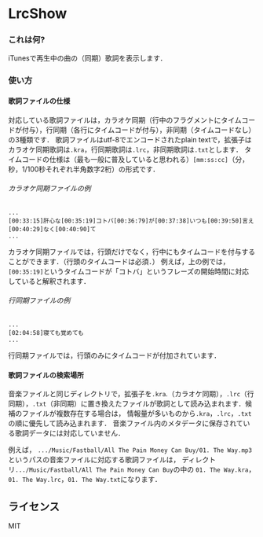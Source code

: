 # LrcShow

### これは何?
iTunesで再生中の曲の（同期）歌詞を表示します．


### 使い方

#### 歌詞ファイルの仕様

対応している歌詞ファイルは，カラオケ同期（行中のフラグメントにタイムコードが付与），行同期（各行にタイムコードが付与），非同期（タイムコードなし）の3種類です．
歌詞ファイルはutf-8でエンコードされたplain textで，拡張子はカラオケ同期歌詞は`.kra`，行同期歌詞は`.lrc`，非同期歌詞は`.txt`とします．
タイムコードの仕様は（最も一般に普及していると思われる）`[mm:ss:cc]`（分，秒，1/100秒それぞれ半角数字2桁）の形式です．

###### カラオケ同期ファイルの例

```
...
[00:33:15]肝心な[00:35:19]コトバ[00:36:79]が[00:37:38]いつも[00:39:50]言え[00:40:29]なく[00:40:90]て
...
```

カラオケ同期ファイルでは，行頭だけでなく，行中にもタイムコードを付与することができます．（行頭のタイムコードは必須．）
例えば，上の例では，`[00:35:19]`というタイムコードが「コトバ」というフレーズの開始時間に対応していると解釈されます．


###### 行同期ファイルの例

```
...
[02:04:58]寝ても覚めても
...
```

行同期ファイルでは，行頭のみにタイムコードが付加されています．


#### 歌詞ファイルの検索場所

音楽ファイルと同じディレクトリで，拡張子を`.kra`.（カラオケ同期），`.lrc`（行同期），`.txt`（非同期）に置き換えたファイルが歌詞として読み込まれます．候補のファイルが複数存在する場合は，
情報量が多いものから`.kra`，`.lrc`，`.txt`の順に優先して読み込まれます．
音楽ファイル内のメタデータに保存されている歌詞データには対応していません．

例えば，
`.../Music/Fastball/All The Pain Money Can Buy/01. The Way.mp3`
というパスの音楽ファイルに対応する歌詞ファイルは，
ディレクトリ`.../Music/Fastball/All The Pain Money Can Buy`の中の
`01. The Way.kra`，`01. The Way.lrc`，`01. The Way.txt`になります．


## ライセンス
MIT

